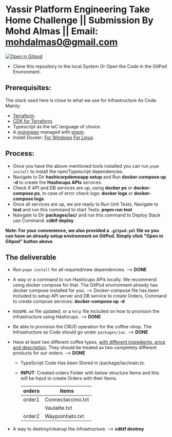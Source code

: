 # Yassir Platform Engineering Take Home Challenge || Submission By Mohd Almas || Email: mohdalmas0@gmail.com 

[![Open in Gitpod](https://gitpod.io/button/open-in-gitpod.svg)](https://gitpod.io/#https://github.com/mohdalmas/terraform-hashicups)

- Clone this repository to the local System Or Open the Code in the GitPod Environment.

## Prerequisites:
The stack used here is close to what we use for Infrastructure As Code. Mainly:

- [Terraform](https://developer.hashicorp.com/terraform/tutorials/aws-get-started/install-cli).
- [CDK for Terraform](https://developer.hashicorp.com/terraform/tutorials/cdktf/cdktf-install).
- Typescript as the IaC language of choice.
- A [monorepo](https://monorepo.tools/) managed with [pnpm](https://pnpm.io/).
- Install Docker: [For Windows](https://desktop.docker.com/win/main/amd64/Docker%20Desktop%20Installer.exe?utm_source=docker&utm_medium=webreferral&utm_campaign=dd-smartbutton&utm_location=module&_gl=1*19e07f8*_ga*MjE0MzkxMDk3My4xNjg3NTQ0Mzc0*_ga_XJWPQMJYHQ*MTcxNDkwMTcwOS4xNy4xLjE3MTQ5MDE3MTEuNTguMC4w) [For Linux](https://docs.docker.com/desktop/linux/install/?_gl=1*10wqm7z*_ga*MjE0MzkxMDk3My4xNjg3NTQ0Mzc0*_ga_XJWPQMJYHQ*MTcxNDkwMTcwOS4xNy4xLjE3MTQ5MDE3NzEuNjAuMC4w).

## Process:
- Once you have the above-mentioned tools installed you can run `pnpm install` to install the npm/Typescript dependencies.
- Navigate to Dir **hashicorpdemoapp setup** and Run **docker-compose up -d** to create the **Hashicups APIs** services.
- Check If API and DB services are up, using **docker ps** or **docker-compose ps**, In case of error check logs: **docker logs <containerID>** or **docker-compose logs**.
- Once all services are up, we are ready to Run Unit Tests, Navigate to __test__ and run this command to start Tests: **pnpm run test**
- Naivgate to Dir **packages/iac/** and run this command to Deploy Stack use Command: **cdktf deploy**


**Note: For your convenience, we also provided a `.gitpod.yml` file so you can have an already setup environment on GitPod. Simply click "Open in Gitpod" button above**.


## The deliverable
- Run `pnpm install` for all required/new dependencies.  --> **DONE**
- A way or a command to run Hashicups APIs locally. We recommend using docker compose for that. The GitPod environment already has docker compose installed for you. --> Docker-compose file has been Included to setup API server and DB service to create Orders, Command to create compose services: **docker-compose up -d**

- `README.md` file updated, or a `help` file included on how to provision the infrastructure using Hashicups. --> **DONE**
  
- Be able to provision the CRUD operation for the coffee-shop. The Infrastructure as Code should go under `packages/iac`. --> **DONE**

- Have at least two different coffee types, [with different ingredients, price and description](https://registry.terraform.io/providers/hashicorp/hashicups/latest/docs/data-sources/coffee). They should be treated as two completely different products for our orders. 
--> **DONE**
  - TypeScript Code Has been Stored in /package/iac/main.ts.
  - **INPUT**: Created orders Folder with below structure Items and this will be Input to create Orders with their Items.

    | orders   | items             |
    |----------|-------------------|
    | order1   | Connectaccino.txt |
    |          | Vaulatte.txt      |
    | order2   | Waypointiato.txt  |

- A way to destroy/cleanup the infrastructure. --> **cdktf destroy**




